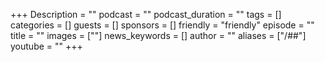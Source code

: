 +++
Description = ""
podcast = ""
podcast_duration = ""
tags = []
categories = []
guests = []
sponsors = []
friendly = "friendly"
episode = ""
title = ""
images = [""]
news_keywords = []
author = ""
aliases = ["/##"]
youtube = ""
+++
